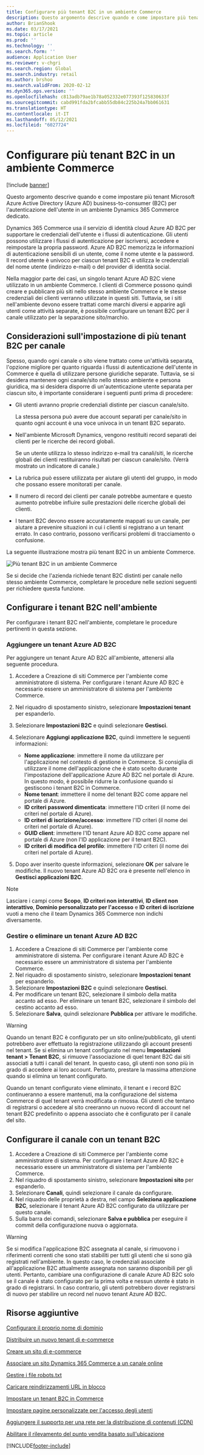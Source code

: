```yaml
---
title: Configurare più tenant B2C in un ambiente Commerce
description: Questo argomento descrive quando e come impostare più tenant per canale Microsoft Azure Active Directory (Azure AD) business-to-consumer (B2C) per l'autenticazione dell'utente in un ambiente Dynamics 365 Commerce dedicato.
author: BrianShook
ms.date: 03/17/2021
ms.topic: article
ms.prod: ''
ms.technology: ''
ms.search.form: ''
audience: Application User
ms.reviewer: v-chgri
ms.search.region: Global
ms.search.industry: retail
ms.author: brshoo
ms.search.validFrom: 2020-02-12
ms.dyn365.ops.version: ''
ms.openlocfilehash: c813adb79ae1b78a052332e077393f125830633f
ms.sourcegitcommit: cabd991fda2bfcabb55db84c225b24a7bb061631
ms.translationtype: HT
ms.contentlocale: it-IT
ms.lasthandoff: 05/12/2021
ms.locfileid: "6027724"
---
```

# <a name="configure-multiple-b2c-tenants-in-a-commerce-environment"></a>Configurare più tenant B2C in un ambiente Commerce

[!include [banner](includes/banner.md)]

Questo argomento descrive quando e come impostare più tenant Microsoft Azure Active Directory (Azure AD) business-to-consumer (B2C) per l'autenticazione dell'utente in un ambiente Dynamics 365 Commerce dedicato.

Dynamics 365 Commerce usa il servizio di identità cloud Azure AD B2C per supportare le credenziali dell'utente e i flussi di autenticazione. Gli utenti possono utilizzare i flussi di autenticazione per iscriversi, accedere e reimpostare la propria password. Azure AD B2C memorizza le informazioni di autenticazione sensibili di un utente, come il nome utente e la password. Il record utente è univoco per ciascun tenant B2C e utilizza le credenziali del nome utente (indirizzo e-mail) o del provider di identità social.

Nella maggior parte dei casi, un singolo tenant Azure AD B2C viene utilizzato in un ambiente Commerce. I clienti di Commerce possono quindi creare e pubblicare più siti nello stesso ambiente Commerce e le stesse credenziali dei clienti verranno utilizzate in questi siti. Tuttavia, se i siti nell'ambiente devono essere trattati come marchi diversi e apparire agli utenti come attività separate, è possibile configurare un tenant B2C per il canale utilizzato per la separazione sito/marchio.

## <a name="considerations-when-multiple-b2c-tenants-are-set-up-per-channel"></a>Considerazioni sull'impostazione di più tenant B2C per canale

Spesso, quando ogni canale o sito viene trattato come un'attività separata, l'opzione migliore per quanto riguarda i flussi di autenticazione dell'utente in Commerce è quella di utilizzare persone giuridiche separate. Tuttavia, se si desidera mantenere ogni canale/sito nello stesso ambiente e persona giuridica, ma si desidera disporre di un'autenticazione utente separata per ciascun sito, è importante considerare i seguenti punti prima di procedere:

- Gli utenti avranno proprie credenziali distinte per ciascun canale/sito.

    La stessa persona può avere due account separati per canale/sito in quanto ogni account è una voce univoca in un tenant B2C separato.

- Nell'ambiente Microsoft Dynamics, vengono restituiti record separati dei clienti per le ricerche dei record globali.

    Se un utente utilizza lo stesso indirizzo e-mail tra canali/siti, le ricerche globali dei clienti restituiranno risultati per ciascun canale/sito. (Verrà mostrato un indicatore di canale.)

- La rubrica può essere utilizzata per aiutare gli utenti del gruppo, in modo che possano essere monitorati per canale.
- Il numero di record dei clienti per canale potrebbe aumentare e questo aumento potrebbe influire sulle prestazioni delle ricerche globali dei clienti.
- I tenant B2C devono essere accuratamente mappati su un canale, per aiutare a prevenire situazioni in cui i clienti si registrano a un tenant errato. In caso contrario, possono verificarsi problemi di tracciamento o confusione.

La seguente illustrazione mostra più tenant B2C in un ambiente Commerce.

![Più tenant B2C in un ambiente Commerce](media/MultiB2C_In_Environment.png)

Se si decide che l'azienda richiede tenant B2C distinti per canale nello stesso ambiente Commerce, completare le procedure nelle sezioni seguenti per richiedere questa funzione.

## <a name="configure-b2c-tenants-in-your-environment"></a>Configurare i tenant B2C nell'ambiente

Per configurare i tenant B2C nell'ambiente, completare le procedure pertinenti in questa sezione.

### <a name="add-an-azure-ad-b2c-tenant"></a>Aggiungere un tenant Azure AD B2C

Per aggiungere un tenant Azure AD B2C all'ambiente, attenersi alla seguente procedura.

1. Accedere a Creazione di siti Commerce per l'ambiente come amministratore di sistema. Per configurare i tenant Azure AD B2C è necessario essere un amministratore di sistema per l'ambiente Commerce.
1. Nel riquadro di spostamento sinistro, selezionare **Impostazioni tenant** per espanderlo.
1. Selezionare **Impostazioni B2C** e quindi selezionare **Gestisci**.
1. Selezionare **Aggiungi applicazione B2C**, quindi immettere le seguenti informazioni:

    - **Nome applicazione**: immettere il nome da utilizzare per l'applicazione nel contesto di gestione in Commerce. Si consiglia di utilizzare il nome dell'applicazione che è stato scelto durante l'impostazione dell'applicazione Azure AD B2C nel portale di Azure. In questo modo, è possibile ridurre la confusione quando si gestiscono i tenant B2C in Commerce.
    - **Nome tenant**: immettere il nome del tenant B2C come appare nel portale di Azure.
    - **ID criteri password dimenticata**: immettere l'ID criteri (il nome dei criteri nel portale di Azure).
    - **ID criteri di iscrizione/accesso**: immettere l'ID criteri (il nome dei criteri nel portale di Azure).
    - **GUID client**: immettere l'ID tenant Azure AD B2C come appare nel portale di Azure (non l'ID applicazione per il tenant B2C).
    - **ID criteri di modifica del profilo**: immettere l'ID criteri (il nome dei criteri nel portale di Azure).

1. Dopo aver inserito queste informazioni, selezionare **OK** per salvare le modifiche. Il nuovo tenant Azure AD B2C ora è presente nell'elenco in **Gestisci applicazioni B2C**.

> [!NOTE]
> Lasciare i campi come **Scopo**, **ID criteri non interattivi**, **ID client non interattivo**, **Dominio personalizzato per l'accesso** e **ID criteri di iscrizione** vuoti a meno che il team Dynamics 365 Commerce non indichi diversamente.


### <a name="manage-or-delete-an-azure-ad-b2c-tenant"></a>Gestire o eliminare un tenant Azure AD B2C

1. Accedere a Creazione di siti Commerce per l'ambiente come amministratore di sistema. Per configurare i tenant Azure AD B2C è necessario essere un amministratore di sistema per l'ambiente Commerce.
1. Nel riquadro di spostamento sinistro, selezionare **Impostazioni tenant** per espanderlo.
1. Selezionare **Impostazioni B2C** e quindi selezionare **Gestisci**.
1. Per modificare un tenant B2C, selezionare il simbolo della matita accanto ad esso. Per eliminare un tenant B2C, selezionare il simbolo del cestino accanto ad esso.
1. Selezionare **Salva**, quindi selezionare **Pubblica** per attivare le modifiche.

> [!WARNING]
> Quando un tenant B2C è configurato per un sito online/pubblicato, gli utenti potrebbero aver effettuato la registrazione utilizzando gli account presenti nel tenant. Se si elimina un tenant configurato nel menu **Impostazioni tenant \> Tenant B2C**, si rimuove l'associazione di quel tenant B2C dai siti associati a tutti i canali del tenant. In questo caso, gli utenti non sono più in grado di accedere ai loro account. Pertanto, prestare la massima attenzione quando si elimina un tenant configurato.
>
> Quando un tenant configurato viene eliminato, il tenant e i record B2C continueranno a essere mantenuti, ma la configurazione del sistema Commerce di quel tenant verrà modificata o rimossa. Gli utenti che tentano di registrarsi o accedere al sito creeranno un nuovo record di account nel tenant B2C predefinito o appena associato che è configurato per il canale del sito.

## <a name="configure-your-channel-with-a-b2c-tenant"></a>Configurare il canale con un tenant B2C

1. Accedere a Creazione di siti Commerce per l'ambiente come amministratore di sistema. Per configurare i tenant Azure AD B2C è necessario essere un amministratore di sistema per l'ambiente Commerce.
1. Nel riquadro di spostamento sinistro, selezionare **Impostazioni sito** per espanderlo.
1. Selezionare **Canali**, quindi selezionare il canale da configurare.
1. Nel riquadro delle proprietà a destra, nel campo **Seleziona applicazione B2C**, selezionare il tenant Azure AD B2C configurato da utilizzare per questo canale.
1. Sulla barra dei comandi, selezionare **Salva e pubblica** per eseguire il commit della configurazione nuova o aggiornata.

> [!WARNING]
> Se si modifica l'applicazione B2C assegnata al canale, si rimuovono i riferimenti correnti che sono stati stabiliti per tutti gli utenti che si sono già registrati nell'ambiente. In questo caso, le credenziali associate all'applicazione B2C attualmente assegnata non saranno disponibili per gli utenti. Pertanto, cambiare una configurazione di canale Azure AD B2C solo se il canale è stato configurato per la prima volta e nessun utente è stato in grado di registrarsi. In caso contrario, gli utenti potrebbero dover registrarsi di nuovo per stabilire un record nel nuovo tenant Azure AD B2C.
## <a name="additional-resources"></a>Risorse aggiuntive

[Configurare il proprio nome di dominio](configure-your-domain-name.md)

[Distribuire un nuovo tenant di e-commerce](deploy-ecommerce-site.md)

[Creare un sito di e-commerce](create-ecommerce-site.md)

[Associare un sito Dynamics 365 Commerce a un canale online](associate-site-online-store.md)

[Gestire i file robots.txt](manage-robots-txt-files.md)

[Caricare reindirizzamenti URL in blocco](upload-bulk-redirects.md)

[Impostare un tenant B2C in Commerce](set-up-B2C-tenant.md)

[Impostare pagine personalizzate per l'accesso degli utenti](custom-pages-user-logins.md)

[Aggiungere il supporto per una rete per la distribuzione di contenuti (CDN)](add-cdn-support.md)

[Abilitare il rilevamento del punto vendita basato sull'ubicazione](enable-store-detection.md)


[!INCLUDE[footer-include](../includes/footer-banner.md)]
